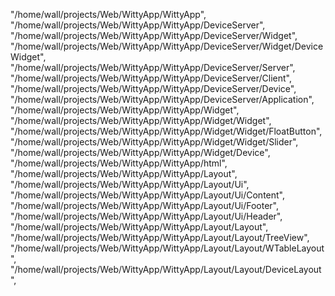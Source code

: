 "/home/wall/projects/Web/WittyApp/WittyApp",
"/home/wall/projects/Web/WittyApp/WittyApp/DeviceServer",
"/home/wall/projects/Web/WittyApp/WittyApp/DeviceServer/Widget",
"/home/wall/projects/Web/WittyApp/WittyApp/DeviceServer/Widget/DeviceWidget",
"/home/wall/projects/Web/WittyApp/WittyApp/DeviceServer/Server",
"/home/wall/projects/Web/WittyApp/WittyApp/DeviceServer/Client",
"/home/wall/projects/Web/WittyApp/WittyApp/DeviceServer/Device",
"/home/wall/projects/Web/WittyApp/WittyApp/DeviceServer/Application",
"/home/wall/projects/Web/WittyApp/WittyApp/Widget",
"/home/wall/projects/Web/WittyApp/WittyApp/Widget/Widget",
"/home/wall/projects/Web/WittyApp/WittyApp/Widget/Widget/FloatButton",
"/home/wall/projects/Web/WittyApp/WittyApp/Widget/Widget/Slider",
"/home/wall/projects/Web/WittyApp/WittyApp/Widget/Device",
"/home/wall/projects/Web/WittyApp/WittyApp/html",
"/home/wall/projects/Web/WittyApp/WittyApp/Layout",
"/home/wall/projects/Web/WittyApp/WittyApp/Layout/Ui",
"/home/wall/projects/Web/WittyApp/WittyApp/Layout/Ui/Content",
"/home/wall/projects/Web/WittyApp/WittyApp/Layout/Ui/Footer",
"/home/wall/projects/Web/WittyApp/WittyApp/Layout/Ui/Header",
"/home/wall/projects/Web/WittyApp/WittyApp/Layout/Layout",
"/home/wall/projects/Web/WittyApp/WittyApp/Layout/Layout/TreeView",
"/home/wall/projects/Web/WittyApp/WittyApp/Layout/Layout/WTableLayout",
"/home/wall/projects/Web/WittyApp/WittyApp/Layout/Layout/DeviceLayout",

